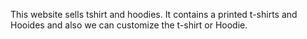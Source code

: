 This website sells tshirt and hoodies. It contains a printed t-shirts and Hooides and also we can customize the t-shirt or Hoodie.
